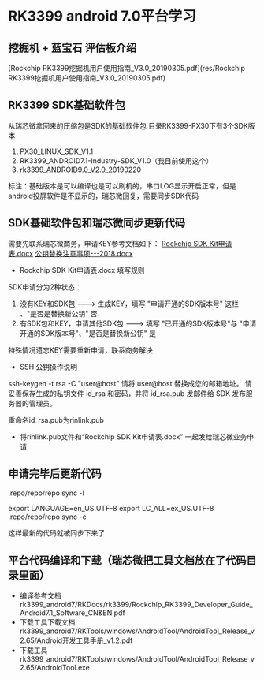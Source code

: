 # RK3399 android 7.0平台学习

## 挖掘机 + 蓝宝石 评估板介绍

[Rockchip RK3399挖掘机用户使用指南_V3.0_20190305.pdf](res/Rockchip RK3399挖掘机用户使用指南_V3.0_20190305.pdf)

## RK3399 SDK基础软件包

从瑞芯微拿回来的压缩包是SDK的基础软件包
目录RK3399-PX30下有3个SDK版本
1. PX30_LINUX_SDK_V1.1
2. RK3399_ANDROID7.1-Industry-SDK_V1.0（我目前使用这个）
3. rk3399_ANDROID9.0_V2.0_20190220

标注：基础版本是可以编译也是可以刷机的，串口LOG显示开启正常，但是android投屏软件是不显示的，瑞芯微回复，需要同步SDK代码

## SDK基础软件包和瑞芯微同步更新代码

需要先联系瑞芯微商务，申请KEY参考文档如下：
[Rockchip SDK Kit申请表.docx](./res/Rockchip SDK Kit申请表.docx)
[公钥替换注意事项---2018.docx](./res/公钥替换注意事项---2018.docx)

- Rockchip SDK Kit申请表.docx 填写规则

SDK申请分为2种状态：
1. 没有KEY和SDK包  					---> 生成KEY，填写 "申请开通的SDK版本号" 这栏 、"是否是替换新公钥" 否
2. 有SDK包和KEY，申请其他SDK包  	---> 填写 "已开通的SDK版本号"与 "申请开通的SDK版本号"、"是否是替换新公钥" 是

特殊情况遗忘KEY需要重新申请，联系商务解决

- SSH 公钥操作说明

ssh-keygen -t rsa -C "user@host"  请将 user@host 替换成您的邮箱地址。
请妥善保存生成的私钥文件 id_rsa 和密码，并将 id_rsa.pub 发邮件给 SDK 发布服务器的管理员。

重命名id_rsa.pub为rinlink.pub

- 将rinlink.pub文件和“Rockchip SDK Kit申请表.docx” 一起发给瑞芯微业务申请

## 申请完毕后更新代码

.repo/repo/repo sync -l

export LANGUAGE=en_US.UTF-8
export LC_ALL=ex_US.UTF-8
.repo/repo/repo sync -c

这样最新的代码就被同步下来了

## 平台代码编译和下载（瑞芯微把工具文档放在了代码目录里面）

- 编译参考文档 rk3399_android7/RKDocs/rk3399/Rockchip_RK3399_Developer_Guide_Android7.1_Software_CN&EN.pdf
- 下载工具下载文档 rk3399_android7/RKTools/windows/AndroidTool/AndroidTool_Release_v2.65/Android开发工具手册_v1.2.pdf
- 下载工具	rk3399_android7/RKTools/windows/AndroidTool/AndroidTool_Release_v2.65/AndroidTool.exe
